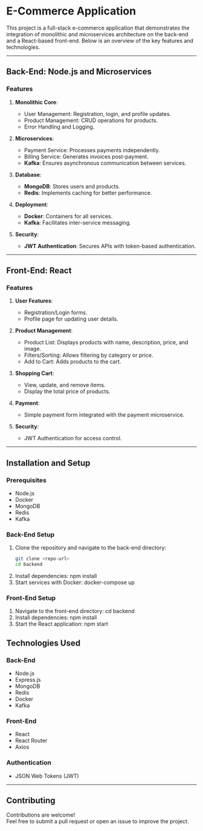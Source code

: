 # E-Commerce Application

This project is a full-stack e-commerce application that demonstrates the integration of monolithic and microservices architecture on the back-end and a React-based front-end. Below is an overview of the key features and technologies.

---

## Back-End: Node.js and Microservices

### Features
1. **Monolithic Core**:
   - User Management: Registration, login, and profile updates.
   - Product Management: CRUD operations for products.
   - Error Handling and Logging.

2. **Microservices**:
   - Payment Service: Processes payments independently.
   - Billing Service: Generates invoices post-payment.
   - **Kafka**: Ensures asynchronous communication between services.

3. **Database**:
   - **MongoDB**: Stores users and products.
   - **Redis**: Implements caching for better performance.

4. **Deployment**:
   - **Docker**: Containers for all services.
   - **Kafka**: Facilitates inter-service messaging.

5. **Security**:
   - **JWT Authentication**: Secures APIs with token-based authentication.

---

## Front-End: React

### Features
1. **User Features**:
   - Registration/Login forms.
   - Profile page for updating user details.

2. **Product Management**:
   - Product List: Displays products with name, description, price, and image.
   - Filters/Sorting: Allows filtering by category or price.
   - Add to Cart: Adds products to the cart.

3. **Shopping Cart**:
   - View, update, and remove items.
   - Display the total price of products.

4. **Payment**:
   - Simple payment form integrated with the payment microservice.

5. **Security**:
   - JWT Authentication for access control.

---

## Installation and Setup

### Prerequisites
- Node.js
- Docker
- MongoDB
- Redis
- Kafka

### Back-End Setup
1. Clone the repository and navigate to the back-end directory:
   ```bash
   git clone <repo-url>
   cd backend
2. Install dependencies:
   npm install
3. Start services with Docker:
   docker-compose up

### Front-End Setup
1. Navigate to the front-end directory:
   cd backend
2. Install dependencies:
   npm install
3. Start the React application:
   npm start

## Technologies Used

### Back-End
- Node.js
- Express.js
- MongoDB
- Redis
- Docker
- Kafka

### Front-End
- React
- React Router
- Axios

### Authentication
- JSON Web Tokens (JWT)

---

## Contributing

Contributions are welcome!  
Feel free to submit a pull request or open an issue to improve the project.
